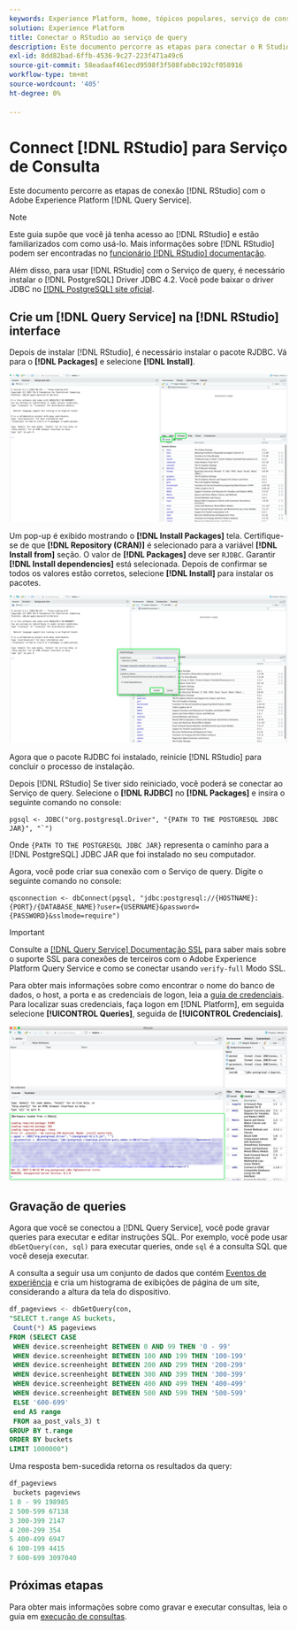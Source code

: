 ```yaml
---
keywords: Experience Platform, home, tópicos populares, serviço de consulta, serviço de consulta, RStudio, estúdio, conectar ao serviço de consulta;
solution: Experience Platform
title: Conectar o RStudio ao serviço de query
description: Este documento percorre as etapas para conectar o R Studio ao Adobe Experience Platform Query Service.
exl-id: 8dd82bad-6ffb-4536-9c27-223f471a49c6
source-git-commit: 58eadaaf461ecd9598f3f508fab0c192cf058916
workflow-type: tm+mt
source-wordcount: '405'
ht-degree: 0%

---
```


# Connect [!DNL RStudio] para Serviço de Consulta

Este documento percorre as etapas de conexão [!DNL RStudio] com o Adobe Experience Platform [!DNL Query Service].

>[!NOTE]
>
> Este guia supõe que você já tenha acesso ao [!DNL RStudio] e estão familiarizados com como usá-lo. Mais informações sobre [!DNL RStudio] podem ser encontradas no [funcionário [!DNL RStudio] documentação](https://rstudio.com/products/rstudio/).
> 
> Além disso, para usar [!DNL RStudio] com o Serviço de query, é necessário instalar o [!DNL PostgreSQL] Driver JDBC 4.2. Você pode baixar o driver JDBC no [[!DNL PostgreSQL] site oficial](https://jdbc.postgresql.org/download/).

## Crie um [!DNL Query Service] na [!DNL RStudio] interface

Depois de instalar [!DNL RStudio], é necessário instalar o pacote RJDBC. Vá para o **[!DNL Packages]** e selecione **[!DNL Install]**.

![O [!DNL RStudio] O painel com Pacotes e Instalação foi realçado.](../images/clients/rstudio/install-package.png)

Um pop-up é exibido mostrando o **[!DNL Install Packages]** tela. Certifique-se de que **[!DNL Repository (CRAN)]** é selecionado para a variável **[!DNL Install from]** seção. O valor de **[!DNL Packages]** deve ser `RJDBC`. Garantir **[!DNL Install dependencies]** está selecionada. Depois de confirmar se todos os valores estão corretos, selecione **[!DNL Install]** para instalar os pacotes.

![A caixa de diálogo Instalar pacotes com RJDBC inseriu no campo Pacotes e Instalar foi realçada.](../images/clients/rstudio/install-jrdbc.png)

Agora que o pacote RJDBC foi instalado, reinicie [!DNL RStudio] para concluir o processo de instalação.

Depois [!DNL RStudio] Se tiver sido reiniciado, você poderá se conectar ao Serviço de query. Selecione o **[!DNL RJDBC]** no **[!DNL Packages]** e insira o seguinte comando no console:

```console
pgsql <- JDBC("org.postgresql.Driver", "{PATH TO THE POSTGRESQL JDBC JAR}", "`")
```

Onde `{PATH TO THE POSTGRESQL JDBC JAR}` representa o caminho para a [!DNL PostgreSQL] JDBC JAR que foi instalado no seu computador.

Agora, você pode criar sua conexão com o Serviço de query. Digite o seguinte comando no console:

```console
qsconnection <- dbConnect(pgsql, "jdbc:postgresql://{HOSTNAME}:{PORT}/{DATABASE_NAME}?user={USERNAME}&password={PASSWORD}&sslmode=require")
```

>[!IMPORTANT]
>
>Consulte a [[!DNL Query Service] Documentação SSL](./ssl-modes.md) para saber mais sobre o suporte SSL para conexões de terceiros com o Adobe Experience Platform Query Service e como se conectar usando `verify-full` Modo SSL.

Para obter mais informações sobre como encontrar o nome do banco de dados, o host, a porta e as credenciais de logon, leia a [guia de credenciais](../ui/credentials.md). Para localizar suas credenciais, faça logon em [!DNL Platform], em seguida selecione **[!UICONTROL Queries]**, seguida de **[!UICONTROL Credenciais]**.

![A saída do console em [!DNL RStudio] da conexão com o Serviço de query.](../images/clients/rstudio/connection-rjdbc.png)

## Gravação de queries

Agora que você se conectou a [!DNL Query Service], você pode gravar queries para executar e editar instruções SQL. Por exemplo, você pode usar `dbGetQuery(con, sql)` para executar queries, onde `sql` é a consulta SQL que você deseja executar.

A consulta a seguir usa um conjunto de dados que contém [Eventos de experiência](../sample-queries/experience-event.md) e cria um histograma de exibições de página de um site, considerando a altura da tela do dispositivo.

```sql
df_pageviews <- dbGetQuery(con,
"SELECT t.range AS buckets, 
 Count(*) AS pageviews 
FROM (SELECT CASE 
 WHEN device.screenheight BETWEEN 0 AND 99 THEN '0 - 99' 
 WHEN device.screenheight BETWEEN 100 AND 199 THEN '100-199' 
 WHEN device.screenheight BETWEEN 200 AND 299 THEN '200-299' 
 WHEN device.screenheight BETWEEN 300 AND 399 THEN '300-399' 
 WHEN device.screenheight BETWEEN 400 AND 499 THEN '400-499' 
 WHEN device.screenheight BETWEEN 500 AND 599 THEN '500-599' 
 ELSE '600-699' 
 end AS range 
 FROM aa_post_vals_3) t 
GROUP BY t.range 
ORDER BY buckets 
LIMIT 1000000")
```

Uma resposta bem-sucedida retorna os resultados da query:

```r
df_pageviews
 buckets pageviews
1 0 - 99 198985
2 500-599 67138
3 300-399 2147
4 200-299 354
5 400-499 6947
6 100-199 4415
7 600-699 3097040
```

## Próximas etapas

Para obter mais informações sobre como gravar e executar consultas, leia o guia em [execução de consultas](../best-practices/writing-queries.md).
